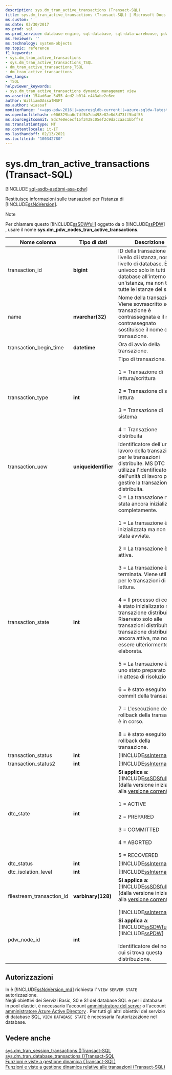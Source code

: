 ```yaml
---
description: sys.dm_tran_active_transactions (Transact-SQL)
title: sys.dm_tran_active_transactions (Transact-SQL) | Microsoft Docs
ms.custom: ''
ms.date: 03/30/2017
ms.prod: sql
ms.prod_service: database-engine, sql-database, sql-data-warehouse, pdw
ms.reviewer: ''
ms.technology: system-objects
ms.topic: reference
f1_keywords:
- sys.dm_tran_active_transactions
- sys.dm_tran_active_transactions_TSQL
- dm_tran_active_transactions_TSQL
- dm_tran_active_transactions
dev_langs:
- TSQL
helpviewer_keywords:
- sys.dm_tran_active_transactions dynamic management view
ms.assetid: 154ad6ae-5455-4ed2-b014-e443abe2c6ee
author: WilliamDAssafMSFT
ms.author: wiassaf
monikerRange: '>=aps-pdw-2016||=azuresqldb-current||=azure-sqldw-latest||>=sql-server-2016||>=sql-server-linux-2017||=azuresqldb-mi-current'
ms.openlocfilehash: e006329ba6c7df5b7cb498e82e8d8d73ff5b4f55
ms.sourcegitcommit: 8dc7e0ececf15f3438c05ef2c9daccaac1bbff78
ms.translationtype: MT
ms.contentlocale: it-IT
ms.lasthandoff: 02/13/2021
ms.locfileid: "100342780"
---
```

# <a name="sysdm_tran_active_transactions-transact-sql"></a>sys.dm_tran_active_transactions (Transact-SQL)
[!INCLUDE [sql-asdb-asdbmi-asa-pdw](../../includes/applies-to-version/sql-asdb-asdbmi-asa-pdw.md)]

  Restituisce informazioni sulle transazioni per l'istanza di [!INCLUDE[ssNoVersion](../../includes/ssnoversion-md.md)].  
  
> [!NOTE]  
>  Per chiamare questo [!INCLUDE[ssSDWfull](../../includes/sssdwfull-md.md)] oggetto da o [!INCLUDE[ssPDW](../../includes/sspdw-md.md)] , usare il nome **sys.dm_pdw_nodes_tran_active_transactions**.  
  
|Nome colonna|Tipo di dati|Descrizione|  
|-----------------|---------------|-----------------|  
|transaction_id|**bigint**|ID della transazione a livello di istanza, non a livello di database. È univoco solo in tutti i database all'interno di un'istanza, ma non tra tutte le istanze del server.|  
|name|**nvarchar(32)**|Nome della transazione. Viene sovrascritto se la transazione è contrassegnata e il nome contrassegnato sostituisce il nome della transazione.|  
|transaction_begin_time|**datetime**|Ora di avvio della transazione.|  
|transaction_type|**int**|Tipo di transazione.<br /><br /> 1 = Transazione di lettura/scrittura<br /><br /> 2 = Transazione di sola lettura<br /><br /> 3 = Transazione di sistema<br /><br /> 4 = Transazione distribuita|  
|transaction_uow|**uniqueidentifier**|Identificatore dell'unità di lavoro della transazione per le transazioni distribuite. MS DTC utilizza l'identificatore dell'unità di lavoro per gestire la transazione distribuita.|  
|transaction_state|**int**|0 = La transazione non è stata ancora inizializzata completamente.<br /><br /> 1 = La transazione è stata inizializzata ma non è stata avviata.<br /><br /> 2 = La transazione è attiva.<br /><br /> 3 = La transazione è terminata. Viene utilizzato per le transazioni di sola lettura.<br /><br /> 4 = Il processo di commit è stato inizializzato nella transazione distribuita. Riservato solo alle transazioni distribuite. La transazione distribuita è ancora attiva, ma non può essere ulteriormente elaborata.<br /><br /> 5 = La transazione è in uno stato preparato ed è in attesa di risoluzione.<br /><br /> 6 = è stato eseguito il commit della transazione.<br /><br /> 7 = L'esecuzione del rollback della transazione è in corso.<br /><br /> 8 = è stato eseguito il rollback della transazione.|  
|transaction_status|**int**|[!INCLUDE[ssInternalOnly](../../includes/ssinternalonly-md.md)]|  
|transaction_status2|**int**|[!INCLUDE[ssInternalOnly](../../includes/ssinternalonly-md.md)]|  
|dtc_state|**int**|**Si applica a**: [!INCLUDE[ssSDSfull](../../includes/sssdsfull-md.md)] (dalla versione iniziale alla [versione corrente](/previous-versions/azure/ee336279(v=azure.100))).<br /><br /> 1 = ACTIVE<br /><br /> 2 = PREPARED<br /><br /> 3 = COMMITTED<br /><br /> 4 = ABORTED<br /><br /> 5 = RECOVERED|  
|dtc_status|**int**|[!INCLUDE[ssInternalOnly](../../includes/ssinternalonly-md.md)]|  
|dtc_isolation_level|**int**|[!INCLUDE[ssInternalOnly](../../includes/ssinternalonly-md.md)]|  
|filestream_transaction_id|**varbinary(128)**|**Si applica a**: [!INCLUDE[ssSDSfull](../../includes/sssdsfull-md.md)] (dalla versione iniziale alla [versione corrente](/previous-versions/azure/ee336279(v=azure.100))).<br /><br /> [!INCLUDE[ssInternalOnly](../../includes/ssinternalonly-md.md)]|  
|pdw_node_id|**int**|**Si applica a**: [!INCLUDE[ssSDWfull](../../includes/sssdwfull-md.md)] , [!INCLUDE[ssPDW](../../includes/sspdw-md.md)]<br /><br /> Identificatore del nodo su cui si trova questa distribuzione.|  
  
## <a name="permissions"></a>Autorizzazioni

In è [!INCLUDE[ssNoVersion_md](../../includes/ssnoversion-md.md)] richiesta l' `VIEW SERVER STATE` autorizzazione.   
Negli obiettivi dei Servizi Basic, S0 e S1 del database SQL e per i database in pool elastici, è necessario l'account [amministratore del server](https://docs.microsoft.com/azure/azure-sql/database/logins-create-manage#existing-logins-and-user-accounts-after-creating-a-new-database) o l'account [amministratore Azure Active Directory](https://docs.microsoft.com/azure/azure-sql/database/authentication-aad-overview#administrator-structure) . Per tutti gli altri obiettivi del servizio di database SQL, `VIEW DATABASE STATE` è necessaria l'autorizzazione nel database.   
  
## <a name="see-also"></a>Vedere anche  
 [sys.dm_tran_session_transactions &#40;&#41;Transact-SQL ](../../relational-databases/system-dynamic-management-views/sys-dm-tran-session-transactions-transact-sql.md)   
 [sys.dm_tran_database_transactions &#40;&#41;Transact-SQL ](../../relational-databases/system-dynamic-management-views/sys-dm-tran-database-transactions-transact-sql.md)   
 [Funzioni e viste a gestione dinamica &#40;Transact-SQL&#41;](~/relational-databases/system-dynamic-management-views/system-dynamic-management-views.md)   
 [Funzioni e viste a gestione dinamica relative alle transazioni &#40;Transact-SQL&#41;](../../relational-databases/system-dynamic-management-views/transaction-related-dynamic-management-views-and-functions-transact-sql.md)  
  
